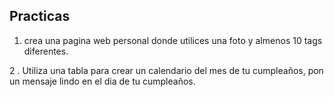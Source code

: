 ## Practicas

1. crea una pagina web personal donde utilices una foto y almenos 10 tags diferentes. 

2 . Utiliza una tabla para crear un calendario del mes de tu cumpleaños, pon un mensaje lindo en el dia de tu cumpleaños.
